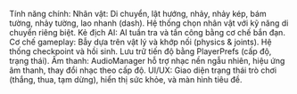 Tính năng chính:
Nhân vật:
Di chuyển, lật hướng, nhảy, nhảy kép, bám tường, nhảy tường, lao nhanh (dash).
Hệ thống chọn nhân vật với kỹ năng di chuyển riêng biệt.
Kẻ địch AI:
AI tuần tra và tấn công bằng cơ chế bắn đạn.
Cơ chế gameplay:
Bẫy dựa trên vật lý và khớp nối (physics & joints).
Hệ thống checkpoint và hồi sinh.
Lưu trữ tiến độ bằng PlayerPrefs (cấp độ, trạng thái).
Âm thanh:
AudioManager hỗ trợ nhạc nền ngẫu nhiên, hiệu ứng âm thanh, thay đổi nhạc theo cấp độ.
UI/UX:
Giao diện trạng thái trò chơi (thắng, thua, tạm dừng), hiển thị sức khỏe, và màn hình tiêu đề.
